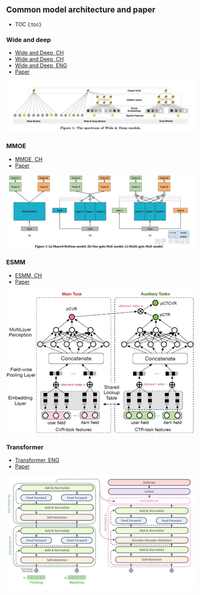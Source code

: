 ## Common model architecture and paper

+ TOC
{:toc}

### Wide and deep

+ [Wide and Deep, CH](https://zhuanlan.zhihu.com/p/54464005)
+ [Wide and Deep, CH](https://zhuanlan.zhihu.com/p/43328492)
+ [Wide and Deep, ENG](https://ai.googleblog.com/2016/06/wide-deep-learning-better-together-with.html)
+ [Paper](https://arxiv.org/pdf/1606.07792.pdf)

![WND](/images/wide-and-deep.jpg)

### MMOE

+ [MMOE, CH](https://zhuanlan.zhihu.com/p/55752344)
+ [Paper](https://dl.acm.org/doi/pdf/10.1145/3219819.3220007)

![MMOE](/images/mmoe.jpg)

### ESMM

+ [ESMM, CH](https://github.com/alibaba/x-deeplearning/wiki/%E5%85%A8%E7%A9%BA%E9%97%B4%E5%A4%9A%E4%BB%BB%E5%8A%A1%E6%A8%A1%E5%9E%8B(ESMM))
+ [Paper](https://arxiv.org/pdf/1804.07931.pdf)

![ESMM](/images/esmm.png)

### Transformer

+ [Transformer, ENG](http://jalammar.github.io/illustrated-transformer/)
+ [Paper](https://arxiv.org/abs/1706.03762)

![Transformer](/images/transformer.jpg)
